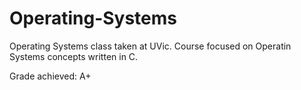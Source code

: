 # Operating-Systems

Operating Systems class taken at UVic. Course focused on Operatin Systems concepts written in C.

Grade achieved: A+
